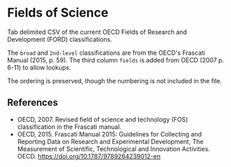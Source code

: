 # Fields of Science
Tab delimited CSV of the current OECD Fields of Research and Development (FORD) classifications.

The `broad` and `2nd-level` classifications are from the OECD's Frascati Manual (2015, p. 59). The third column `fields` is added from OECD (2007 p. 6-11) to allow lookups.

The ordering is preserved, though the numbering is not included in the file.

## References
- OECD, 2007. Revised field of science and technology (FOS) classification in the Frascati manual.
- OECD, 2015. Frascati Manual 2015: Guidelines for Collecting and Reporting Data on Research and Experimental Development, The Measurement of Scientific, Technological and Innovation Activities. OECD. https://doi.org/10.1787/9789264239012-en
